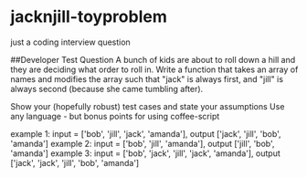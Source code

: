 # jacknjill-toyproblem
just a coding interview question

##Developer Test Question
  A bunch of kids are about to roll down a hill and they are deciding what order to roll in.
  Write a function that takes an array of names and modifies the array such that "jack"
  is always first, and "jill" is always second (because she came tumbling after).
  
  Show your (hopefully robust) test cases and state your assumptions
  Use any language - but bonus points for using coffee-script
  
  example 1: input = ['bob', 'jill', 'jack', 'amanda'], output ['jack', 'jill', 'bob', 'amanda']
  example 2: input = ['bob', 'jill', 'amanda'], output ['jill', 'bob', 'amanda']
  example 3: input = ['bob', 'jack', 'jill', 'jack', 'amanda'], output ['jack', 'jack', 'jill', 'bob', 'amanda']


